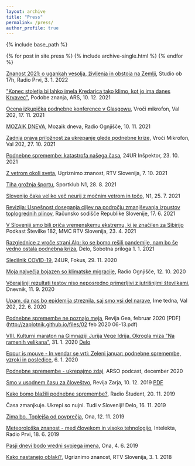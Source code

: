 ```yaml
---
layout: archive
title: "Press"
permalink: /press/
author_profile: true
---
```


{% include base_path %}


{% for post in site.press %}
  {% include archive-single.html %}
{% endfor %}

[Znanost 2021: o ugankah vesolja, življenja in obstoja na Zemlji](https://365.rtvslo.si/arhiv/studio-ob-17h/174836491), Studio ob 17h, Radio Prvi, 3. 1. 2022

["Konec stoletja bi lahko imela Kredarica tako klimo, kot jo ima danes Krvavec"](https://365.rtvslo.si/arhiv/podobe-znanja/174829842), Podobe znanja, ARS, 10. 12. 2021

[Ocena izkupička podnebne konference v Glasgowu](https://val202.rtvslo.si/2021/11/vroci-mikrofon-333/), Vroči mikrofon, Val 202, 17. 11. 2021

[MOZAIK DNEVA](https://avdio.ognjisce.si/cikel/informativne_oddaje), Mozaik dneva, Radio Ognjišče, 10. 11. 2021

[Zadnja prava priložnost za ukrepanje glede podnebne krize](https://val202.rtvslo.si/2021/10/vroci-mikrofon-331/), Vroči Mikrofon, Val 202, 27. 10. 2021

[Podnebne spremembe: katastrofa našega časa](https://www.24ur.com/novice/inspektor/podnebne-spremembe-katastrofa-nasega-casa.html), 24UR Inšpektor,  23. 10. 2021

[Z vetrom okoli sveta](https://4d.rtvslo.si/arhiv/ugriznimo-znanost/174811400), Ugriznimo znanost, RTV Slovenija, 7. 10. 2021

[Tiha grožnja športu](https://sportklub.n1info.si/drugi-sporti/podnebne-spremembe-sport/), Sportklub N1, 28. 8. 2021

[Slovenijo čaka veliko več neurij z močnim vetrom in točo](https://n1info.si/poglobljeno/dr-ziga-zaplotnik-slovenijo-caka-veliko-vec-neurij-z-mocnim-vetrom-in-toco/), N1, 25. 7. 2021

[Revizija: Uspešnost doseganja ciljev na področju zmanjševanja izpustov toplogrednih plinov](https://www.youtube.com/watch?v=0XdUHwSD628), Računsko sodišče Republike Slovenije, 17. 6. 2021

[V Sloveniji smo bili priča vremenskemu ekstremu, ki je značilen za Sibirijo](https://www.rtvslo.si/stevilke/v-sloveniji-smo-bili-prica-vremenskemu-ekstremu-ki-je-znacilen-za-sibirijo/577592) Podkast Številke 182, MMC RTV Slovenija, 23. 4. 2021

[Razglednice z vroče strani Alp: ko se bomo rešili pandemije, nam bo še vedno ostala podnebna kriza](https://www.delo.si/sobotna-priloga/razglednice-z-vroce-strani-alp/), Delo, Sobotna priloga  1. 1. 2021

[Sledilnik COVID-19](https://www.24ur.com/novice/fokus/sledilnik-covid-19.html), 24UR, Fokus, 29. 11. 2020

[Moja največja bojazen so klimatske migracije](https://radio.ognjisce.si/sl/231/novice/32181/dr-ziga-zaplotnik-moja-najvecja-bojazen-so-klimatske-migracije.htm), Radio Ognjišče, 12. 10. 2020

[Včerajšnji rezultati testov niso neposredno primerljivi z jutrišnjimi številkami](https://www.dnevnik.si/1042938517/slovenija/vcerajsnji-rezultati-testov-niso-neposredno-primerljivi-z-jutrisnjimi-stevilkami), Dnevnik, 11. 9. 2020

[Upam, da nas bo epidemija streznila, saj smo vsi del narave](https://val202.rtvslo.si/2020/06/predstavitev-kandidatov-107/), Ime tedna, Val 202, 22. 6. 2020

[Podnebne spremembe ne poznajo meja](https://repozitorij.uni-lj.si/Dokument.php?id=127208&lang=slv), Revija Gea, februar 2020 [PDF](http://zaplotnik.github.io/files/02 feb 2020 06-13.pdf)

[VIII. Kulturni maraton na Gimnaziji Jurija Vege Idrija. Okrogla miza "Na ramenih velikana"](https://www.idrija.com/scopoli-na-kulturnem-maratonu), 31. 1. 2020 [Delo](https://www.delo.si/kultura/razno/scopoli-kot-navdih-in-ne-historicna-obveza-274591.html)

[Eppur is mouve - In vendar se vrti: Zeleni januar: podnebne spremembe, vzroki in posledice](https://4d.rtvslo.si/arhiv/eppur-si-muove-in-vendar-se-vrti/174662873), 6. 1. 2020

[Podnebne spremembe - ukrepajmo zdaj](http://meteo.arso.gov.si/uploads/probase/www/fproduct/media/sl/podcast/podcast_20191204_ep027.mp3), ARSO podcast, december 2020

[Smo v usodnem času za človeštvo](https://revijazarja.si/clanek/zgodbe/5dee3441f3ac2/smo-v-usodnem-casu-za-clovestvo), Revija Zarja, 10. 12. 2019 [PDF](http://zaplotnik.github.io/files/12_14_Zarja_Jana_50.pdf)

[Kako bomo blažili podnebne spremembe?](https://radiostudent.si/znanost/zr-intervju/kako-bomo-bla%C5%BEili-podnebne-spremembe), Radio Študent, 20. 11. 2019

Časa zmanjkuje. Ukrepi so nujni. Tudi v Sloveniji! Delo, 16. 11. 2019

[Zima bo. Toplejša od povprečja](https://onaplus.delo.si/kaksno-vreme-nas-caka-zima-bo-toplejsa-od-povprecja), Ona, 12. 11. 2019

[Meteorološka znanost - med človekom in visoko tehnologijo](https://radioprvi.rtvslo.si/2019/06/intelekta-157/), Intelekta, Radio Prvi, 18. 6. 2019

[Pasji dnevi bodo vredni svojega imena](https://onaplus.delo.si/pasji-dnevi-bodo-vredni-svojega-imena), Ona, 4. 6. 2019

[Kako nastanejo oblaki?](https://4d.rtvslo.si/arhiv/ugriznimo-znanost/174514413), Ugriznimo znanost, RTV Slovenija, 3. 1. 2018
